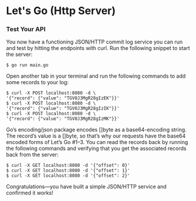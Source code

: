 #  Let's Go (Http Server)

### Test Your API
You now have a functioning JSON/HTTP commit log service you can run and
test by hitting the endpoints with curl. Run the following snippet to start the server: </br>
```
$ go run main.go
```
Open another tab in your terminal and run the following commands to add
some records to your log:
```
$ curl -X POST localhost:8080 -d \
'{"record": {"value": "TGV0J3MgR28gIzEK"}}'
$ curl -X POST localhost:8080 -d \
'{"record": {"value": "TGV0J3MgR28gIzIK"}}'
$ curl -X POST localhost:8080 -d \
'{"record": {"value": "TGV0J3MgR28gIzMK"}}'
```
Go’s encoding/json package encodes []byte as a base64-encoding string. The
record’s value is a []byte, so that’s why our requests have the base64 encoded
forms of Let’s Go #1–3. You can read the records back by running the following
commands and verifying that you get the associated records back from the
server:
```
$ curl -X GET localhost:8080 -d '{"offset": 0}'
$ curl -X GET localhost:8080 -d '{"offset": 1}'
$ curl -X GET localhost:8080 -d '{"offset": 2}'
```
Congratulations—you have built a simple JSON/HTTP service and confirmed
it works!